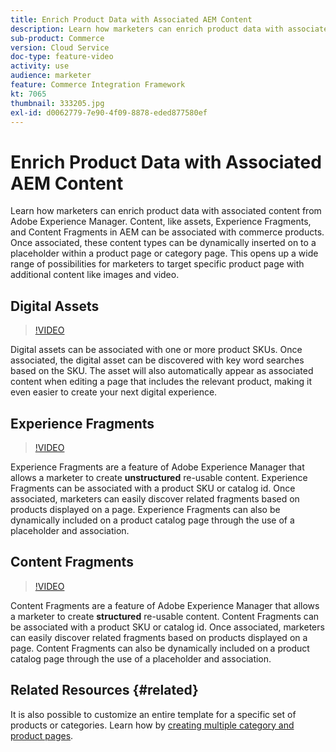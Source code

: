 ```yaml
---
title: Enrich Product Data with Associated AEM Content
description: Learn how marketers can enrich product data with associated content from Adobe Experience Manager. Content, like assets and Experience Fragments in AEM can be associated with commerce products. Once associated, these content types can be dynamically inserted on to a placeholder within a product page or category page. This opens up a wide range of possibilities for marketers to target specific product page with additional content like images and video.
sub-product: Commerce
version: Cloud Service
doc-type: feature-video
activity: use
audience: marketer
feature: Commerce Integration Framework
kt: 7065
thumbnail: 333205.jpg
exl-id: d0062779-7e90-4f09-8878-eded877580ef
---
```

# Enrich Product Data with Associated AEM Content

Learn how marketers can enrich product data with associated content from Adobe Experience Manager. Content, like assets, Experience Fragments, and Content Fragments in AEM can be associated with commerce products. Once associated, these content types can be dynamically inserted on to a placeholder within a product page or category page. This opens up a wide range of possibilities for marketers to target specific product page with additional content like images and video.

## Digital Assets

>[!VIDEO](https://video.tv.adobe.com/v/339121/?quality=12&learn=on)

Digital assets can be associated with one or more product SKUs. Once associated, the digital asset can be discovered with key word searches based on the SKU. The asset will also automatically appear as associated content when editing a page that includes the relevant product, making it even easier to create your next digital experience.

## Experience Fragments

>[!VIDEO](https://video.tv.adobe.com/v/333205/?quality=12&learn=on)

Experience Fragments are a feature of Adobe Experience Manager that allows a marketer to create **unstructured** re-usable content. Experience Fragments can be associated with a product SKU or catalog id. Once associated, marketers can easily discover related fragments based on products displayed on a page. Experience Fragments can also be dynamically included on a product catalog page through the use of a placeholder and association.

## Content Fragments

>[!VIDEO](https://video.tv.adobe.com/v/339182/?quality=12&learn=on)

Content Fragments are a feature of Adobe Experience Manager that allows a marketer to create **structured** re-usable content. Content Fragments can be associated with a product SKU or catalog id. Once associated, marketers can easily discover related fragments based on products displayed on a page. Content Fragments can also be dynamically included on a product catalog page through the use of a placeholder and association.

## Related Resources {#related}

It is also possible to customize an entire template for a specific set of products or categories. Learn how by [creating multiple category and product pages](./multi-template-usage.md).
